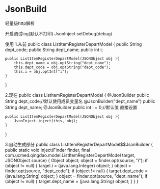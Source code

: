 # JsonBuild
轻量级http解析

开启调试log(默认不打印)
JsonInject.setDebug(debug)

使用
1.从前
public class ListItemRegisterDepartModel {
    public String dept_code;
    public String dept_name;
    public int i;

    public ListItemRegisterDepartModel(JSONObject obj ){
        this.dept_name = obj.optString("dept_name");
        this.dept_code = obj.optString("dept_code");
        this.i = obj.optInt("i");
    }
}

2.现在
public class ListItemRegisterDepartModel {
    @JsonBuilder public String dept_code;//默认使用成员变量名
    @JsonBuilder("dept_name") public String dept_name;
    @JsonBuilder public int i = 0;//默认值 直接设置

    public ListItemRegisterDepartModel(JSONObject obj ){
        JsonInject.inject(this, obj);
    }
}

3.自动生成部分
public class ListItemRegisterDepartModel$$JsonBuilder {
  public static void inject(Finder finder, final com.ucmed.qingdao.model.ListItemRegisterDepartModel target, JSONObject source) {
    Object object;
    object = finder.opt(source, "i");
    if (object != null) {
    target.i = (java.lang.Integer) object;
    }
    object = finder.opt(source, "dept_code");
    if (object != null) {
    target.dept_code = (java.lang.String) object;
    }
    object = finder.opt(source, "dept_name");
    if (object != null) {
    target.dept_name = (java.lang.String) object;
    }
  }
}




